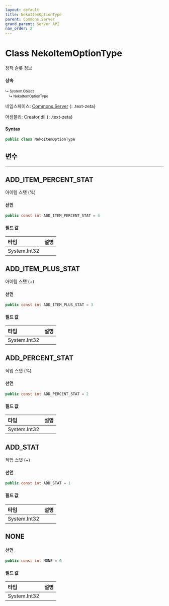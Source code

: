```yaml
---
layout: default
title: NekoItemOptionType
parent: Commons.Server
grand_parent: Server API
nav_order: 2
---
```


<!-- 아래로 문서 편집 -->

# Class NekoItemOptionType
장착 슬롯 정보

#### 상속

<div class="code-example" markdown="1" style = "font-size:0.8em;">
↳ System.Object<br/>
　↳ NekoItemOptionType
</div>

네임스페이스: [Commons.Server](../)
{: .text-zeta}

어셈블리: Creator.dll
{: .text-zeta}

#### Syntax
```cs
public class NekoItemOptionType
```

## 변수
---

## ADD_ITEM_PERCENT_STAT
아이템 스탯 (%)

#### 선언
```cs
public const int ADD_ITEM_PERCENT_STAT = 4
```
#### 필드 값

|타입|설명|
|:-|:-|
|System.Int32|	

## ADD_ITEM_PLUS_STAT
아이템 스탯 (+)

#### 선언
```cs
public const int ADD_ITEM_PLUS_STAT = 3
```
#### 필드 값

|타입|설명|
|:-|:-|
|System.Int32|	

## ADD_PERCENT_STAT
직업 스탯 (%)

#### 선언
```cs
public const int ADD_PERCENT_STAT = 2
```
#### 필드 값

|타입|설명|
|:-|:-|
|System.Int32|	

## ADD_STAT
직업 스탯 (+)

#### 선언
```cs
public const int ADD_STAT = 1
```
#### 필드 값

|타입|설명|
|:-|:-|
|System.Int32|	

## NONE
#### 선언
```cs
public const int NONE = 0
```
#### 필드 값

|타입|설명|
|:-|:-|
|System.Int32|